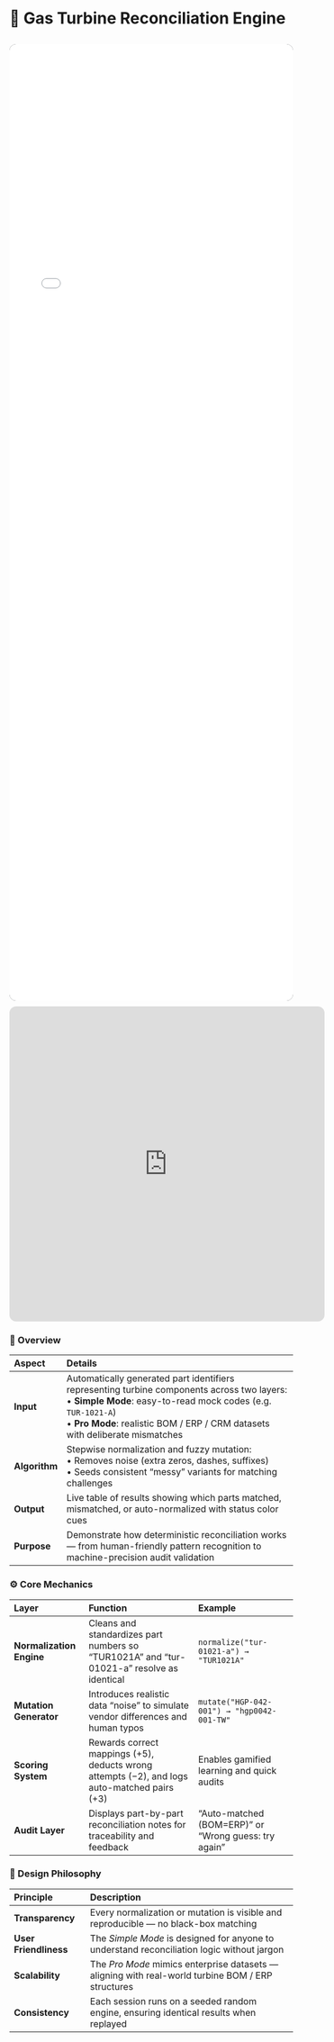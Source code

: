 # 🔩 Gas Turbine Reconciliation Engine  
<iframe 
  src="/alvin-site/lab/parts_match_integrated.html" 
  width="100%" 
  height="1700" 
  style="border:none; border-radius:12px; margin-top:10px; background:#0b0f14;">
</iframe>
<iframe width="560" height="560" style="border-radius:12px; margin-top:10px; aspect-ratio:4/5;" src="https://www.youtube.com/embed/bXkV-0RHLlk" frameborder="0" allowfullscreen> </iframe>

### 🧩 Overview
| Aspect        | Details                                                                                                                                                                                                                                      |
| :------------ | :------------------------------------------------------------------------------------------------------------------------------------------------------------------------------------------------------------------------------------------- |
| **Input**     | Automatically generated part identifiers representing turbine components across two layers: <br>• **Simple Mode**: easy-to-read mock codes (e.g. `TUR-1021-A`) <br>• **Pro Mode**: realistic BOM / ERP / CRM datasets with deliberate mismatches |
| **Algorithm** | Stepwise normalization and fuzzy mutation: <br>• Removes noise (extra zeros, dashes, suffixes) <br>• Seeds consistent “messy” variants for matching challenges                                                                               |
| **Output**    | Live table of results showing which parts matched, mismatched, or auto-normalized with status color cues                                                                                                                                     |
| **Purpose**   | Demonstrate how deterministic reconciliation works — from human-friendly pattern recognition to machine-precision audit validation                                                                                                           |

### ⚙️ Core Mechanics
| Layer                    | Function                                                                                     | Example                                              |
| :----------------------- | :------------------------------------------------------------------------------------------- | :--------------------------------------------------- |
| **Normalization Engine** | Cleans and standardizes part numbers so “TUR1021A” and “tur-01021-a” resolve as identical    | `normalize("tur-01021-a") → "TUR1021A"`              |
| **Mutation Generator**   | Introduces realistic data “noise” to simulate vendor differences and human typos             | `mutate("HGP-042-001") → "hgp0042-001-TW"`           |
| **Scoring System**       | Rewards correct mappings (+5), deducts wrong attempts (−2), and logs auto-matched pairs (+3) | Enables gamified learning and quick audits           |
| **Audit Layer**          | Displays part-by-part reconciliation notes for traceability and feedback                     | “Auto-matched (BOM=ERP)” or “Wrong guess: try again” |

### 🧠 Design Philosophy
| Principle             | Description                                                                                       |
| :-------------------- | :------------------------------------------------------------------------------------------------ |
| **Transparency**      | Every normalization or mutation is visible and reproducible — no black-box matching               |
| **User Friendliness** | The *Simple Mode* is designed for anyone to understand reconciliation logic without jargon        |
| **Scalability**       | The *Pro Mode* mimics enterprise datasets — aligning with real-world turbine BOM / ERP structures |
| **Consistency**       | Each session runs on a seeded random engine, ensuring identical results when replayed             |
